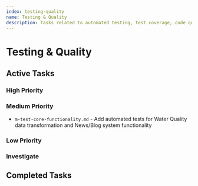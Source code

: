 ```yaml
---
index: testing-quality
name: Testing & Quality
description: Tasks related to automated testing, test coverage, code quality, linting, and testing infrastructure
---
```


# Testing & Quality

## Active Tasks

### High Priority

### Medium Priority
- `m-test-core-functionality.md` - Add automated tests for Water Quality data transformation and News/Blog system functionality

### Low Priority

### Investigate

## Completed Tasks
<!-- Move tasks here when completed, maintaining the format -->